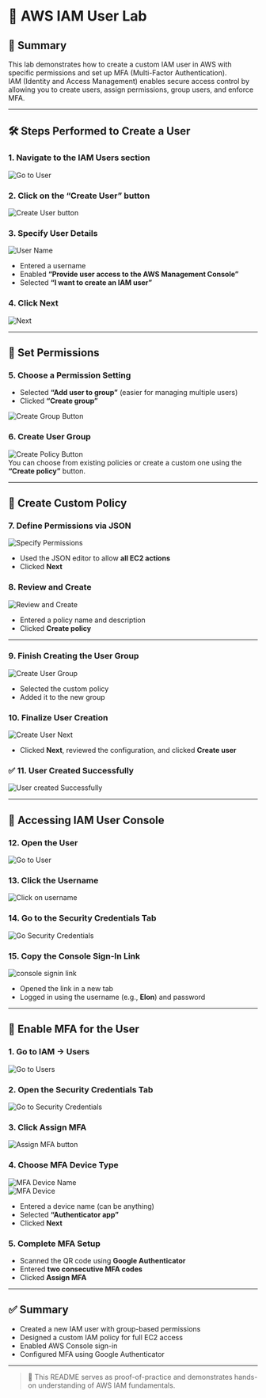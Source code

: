 # 🔐 AWS IAM User Lab

## 📘 Summary

This lab demonstrates how to create a custom IAM user in AWS with specific permissions and set up MFA (Multi-Factor Authentication).  
IAM (Identity and Access Management) enables secure access control by allowing you to create users, assign permissions, group users, and enforce MFA.

---

## 🛠️ Steps Performed to Create a User

### 1. Navigate to the IAM Users section

![Go to User](./screenshots/go-to-users.png)

### 2. Click on the **“Create User”** button

![Create User button](./screenshots/create-user-btn.png)

### 3. Specify User Details

![User Name](./screenshots/user-name.png)

- Entered a username
- Enabled **“Provide user access to the AWS Management Console”**
- Selected **“I want to create an IAM user”**

### 4. Click **Next**

![Next](./screenshots/next-1.png)

---

## 🔑 Set Permissions

### 5. Choose a Permission Setting

- Selected **“Add user to group”** (easier for managing multiple users)
- Clicked **“Create group”**

![Create Group Button](./screenshots/set-permissions.png)

### 6. Create User Group

![Create Policy Button](./screenshots/create-policy.png)  
You can choose from existing policies or create a custom one using the **“Create policy”** button.

---

## 🧾 Create Custom Policy

### 7. Define Permissions via JSON

![Specify Permissions](./screenshots/specify-permissions.png)

- Used the JSON editor to allow **all EC2 actions**
- Clicked **Next**

### 8. Review and Create

![Review and Create](./screenshots/review-n-create.png)

- Entered a policy name and description
- Clicked **Create policy**

---

### 9. Finish Creating the User Group

![Create User Group](./screenshots/create-user-group.png)

- Selected the custom policy
- Added it to the new group

### 10. Finalize User Creation

![Create User Next](./screenshots/create-user-next.png)

- Clicked **Next**, reviewed the configuration, and clicked **Create user**

### ✅ 11. User Created Successfully

![User created Successfully](./screenshots/user-created-successfully.png)

---

## 🔗 Accessing IAM User Console

### 12. Open the User

![Go to User](./screenshots/go-to-user.png)

### 13. Click the Username

![Click on username](./screenshots/click-on-username.png)

### 14. Go to the **Security Credentials** Tab

![Go Security Credentials](./screenshots/go-to-security-credentials.png)

### 15. Copy the Console Sign-In Link

![console signin link](./screenshots/copy-sign-in-link.png)

- Opened the link in a new tab
- Logged in using the username (e.g., **Elon**) and password

---

## 🔐 Enable MFA for the User

### 1. Go to IAM → Users

![Go to Users](./screenshots/mfa-go-to-users.png)

### 2. Open the **Security Credentials** Tab

![Go to Security Credentials](./screenshots/mfa-security-credentials.png)

### 3. Click **Assign MFA**

![Assign MFA button](./screenshots/assign-mfa.png)

### 4. Choose MFA Device Type

![MFA Device Name](./screenshots/mfa-device-name.png)  
![MFA Device](./screenshots/mfa-device.png)

- Entered a device name (can be anything)
- Selected **“Authenticator app”**
- Clicked **Next**

### 5. Complete MFA Setup

- Scanned the QR code using **Google Authenticator**
- Entered **two consecutive MFA codes**
- Clicked **Assign MFA**

---

## ✅ Summary

- Created a new IAM user with group-based permissions
- Designed a custom IAM policy for full EC2 access
- Enabled AWS Console sign-in
- Configured MFA using Google Authenticator

---

> 🧠 This README serves as proof-of-practice and demonstrates hands-on understanding of AWS IAM fundamentals.

